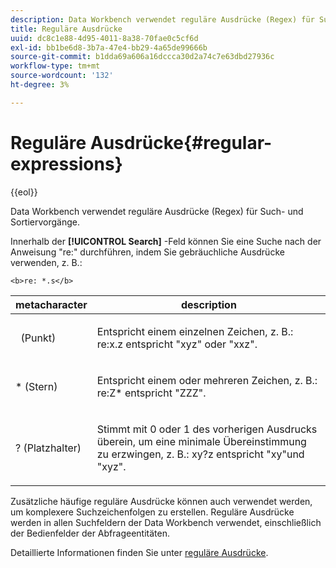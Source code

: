 ```yaml
---
description: Data Workbench verwendet reguläre Ausdrücke (Regex) für Such- und Sortiervorgänge.
title: Reguläre Ausdrücke
uuid: dc8c1e88-4d95-4011-8a38-70fae0c5cf6d
exl-id: bb1be6d8-3b7a-47e4-bb29-4a65de99666b
source-git-commit: b1dda69a606a16dccca30d2a74c7e63dbd27936c
workflow-type: tm+mt
source-wordcount: '132'
ht-degree: 3%

---
```


# Reguläre Ausdrücke{#regular-expressions}

{{eol}}

Data Workbench verwendet reguläre Ausdrücke (Regex) für Such- und Sortiervorgänge.

Innerhalb der **[!UICONTROL Search]** -Feld können Sie eine Suche nach der Anweisung &quot;re:&quot; durchführen, indem Sie gebräuchliche Ausdrücke verwenden, z. B.:

```
<b>re: *.s</b>
```

<table id="table_BA125AB039794EE382B33003BE4E0AFB"> 
 <thead> 
  <tr> 
   <th colname="col1" class="entry"> metacharacter </th> 
   <th colname="col2" class="entry"> description </th> 
  </tr> 
 </thead>
 <tbody> 
  <tr> 
   <td colname="col1"> <p>  (Punkt) </p> </td> 
   <td colname="col2"> <p>Entspricht einem einzelnen Zeichen, z. B.: <span class="filepath"> re:x.z </span> entspricht "xyz" oder "xxz". </p> </td> 
  </tr> 
  <tr> 
   <td colname="col1"> <p>* (Stern) </p> </td> 
   <td colname="col2"> <p>Entspricht einem oder mehreren Zeichen, z. B.: <span class="filepath"> re:Z* </span> entspricht "ZZZ". </p> </td> 
  </tr> 
  <tr> 
   <td colname="col1"> <p>? (Platzhalter) </p> </td> 
   <td colname="col2"> <p>Stimmt mit 0 oder 1 des vorherigen Ausdrucks überein, um eine minimale Übereinstimmung zu erzwingen, z. B.: <span class="filepath"> xy?z </span> entspricht "xy"und "xyz". </p> </td> 
  </tr> 
 </tbody> 
</table>

Zusätzliche häufige reguläre Ausdrücke können auch verwendet werden, um komplexere Suchzeichenfolgen zu erstellen. Reguläre Ausdrücke werden in allen Suchfeldern der Data Workbench verwendet, einschließlich der Bedienfelder der Abfrageentitäten.

Detaillierte Informationen finden Sie unter [reguläre Ausdrücke](https://experienceleague.adobe.com/docs/data-workbench/using/dataset/c-dataset-constr.html#Regular_Expressions).
